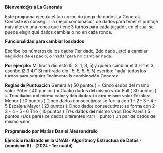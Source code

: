 **Bienvenid@s a La Generala**

Este programa ejecuta el tan conocido juego de dados La Generala.
Consiste en conseguir la  mejor combinación de dados para tener el puntaje más alto en una ronda que tiene  3 turnos para cada jugador, en el cual se puede elegir qué dados cambiar o no en cada ronda.

**Funcionalidad para cambiar los dados**

Escribe los números de los dados (1er dado, 2do dado ..etc) a cambiar seguidos de espacio, o 'nada' para no cambiar nada.

**Por ejemplo:**
Mi tirada dio esto (5, 3, 1, 3, 5) y quiero cambiar el 3 el 1 el 3, escribo (2 3 4)"
Si mi tirada dio ( 5, 5, 5, 5, 5) escribo: ‘nada’ todos los turnos para adquirir finalmente la combinación Generala


**Reglas de Puntuación**
Generala ( 50 puntos ) = Cinco dados del mismo valor
Póker ( 40 puntos ) = Cuatro dados del mismo valor
Full ( 30 puntos ) = Tres dados del mismo valor y dos dados de otro mismo valor
Escalera Menor ( 20 puntos ) Cinco dados consecutivos: se forma con 1 - 2 - 3 - 4 - 5
Escalera Mayor ( 20 puntos ) Cinco dados consecutivos: se forma con 2 - 3 - 4 - 5 - 6
Trío ( 10 puntos ) Tres dados del mismo valor.
Dos Pares ( 5 puntos ) Dos pares de dados diferentes
Par ( 1 punto ) Un par de dados del mismo valor



**Programado por Matías Daniel Alessandrello**

**Ejercicio realizado en la UNAB - Algoritmo y Estructura de Datos  - (comision 6) - (2024 - 1er cuatri)**

